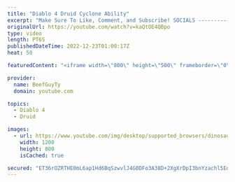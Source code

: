 ```yaml
---
title: "Diablo 4 Druid Cyclone Ability"
excerpt: "Make Sure To Like, Comment, and Subscribe! SOCIALS ---------------------------------------------- Join Our ..."
originalUrl: https://youtube.com/watch?v=kaQtOE4QBpo
type: video
length: PT6S
publishedDateTime: 2022-12-23T01:00:17Z
heat: 50

featuredContent: "<iframe width=\"800\" height=\"500\" frameborder=\"0\" src=\"https://www.youtube.com/embed/kaQtOE4QBpo\" allow=\"accelerometer; autoplay; encrypted-media; gyroscope; picture-in-picture\" allowfullscreen></iframe>"

provider:
  name: BeefGuyTy
  domain: youtube.com

topics:
  - Diablo 4
  - Druid

images:
  - url: https://www.youtube.com/img/desktop/supported_browsers/dinosaur.png
    width: 1200
    height: 800
    isCached: true

secured: "ET36rOZRTHE0mL6ap1Hd6BqSzwvlJ4G0DFo3A38D+2XgXrDpI3bnYzachl5EoT890+Gs3VbVMfOLPyrt2/qWLLTRjO2Ctq2stCvy0a/YYCdx+zqRB6C8NXDEM3FEAkp2vYZlhvwz1fnWaH8x/4VrKJUV/jF1CRM5RVJYcZxJNDpVbnyG2L1ySqA+pPfScKo5hYr2vksrXet4f05yLKNlWfBge85wqwUmoavdyFiEJuFoocF3M/1vPAlyk5KHxMh4VyU3Io7Plba6eSP2QAXDKHeVOBVK9zOAy8FK8y/lJRRKyWELDZBF9fqg0tyyDb0F1we9nSCJ4aWTWTYa2qx6czEm7FR/mv4y9/lnIQnHH8zTiM0EoNYK/gSlGg7q2O0uJ159CsSPw+8JOmwgUnUMb9d3/k19p3yRNcOUinsC5RQ=;iirdAw0vHb+e+cbVA5xsOw=="
---
```


